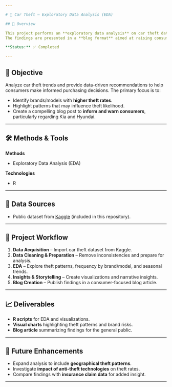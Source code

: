 ```yaml
---

# 🚗 Car Theft – Exploratory Data Analysis (EDA)

## 📝 Overview

This project performs an **exploratory data analysis** on car theft data to uncover patterns, trends, and actionable insights.
The findings are presented in a **blog format** aimed at raising consumer awareness—particularly highlighting theft risks associated with certain car brands.

**Status:** ✅ Completed

---
```


## 🎯 Objective

Analyze car theft trends and provide data-driven recommendations to help consumers make informed purchasing decisions.
The primary focus is to:

* Identify brands/models with **higher theft rates**.
* Highlight patterns that may influence theft likelihood.
* Create a compelling blog post to **inform and warn consumers**, particularly regarding Kia and Hyundai.

---

## 🛠️ Methods & Tools

**Methods**

* Exploratory Data Analysis (EDA)

**Technologies**

* R

---

## 📂 Data Sources

* Public dataset from [Kaggle](https://www.kaggle.com/) (included in this repository).

---

## 🚀 Project Workflow

1. **Data Acquisition** – Import car theft dataset from Kaggle.
2. **Data Cleaning & Preparation** – Remove inconsistencies and prepare for analysis.
3. **EDA** – Explore theft patterns, frequency by brand/model, and seasonal trends.
4. **Insights & Storytelling** – Create visualizations and narrative insights.
5. **Blog Creation** – Publish findings in a consumer-focused blog article.

---

## 📈 Deliverables

* **R scripts** for EDA and visualizations.
* **Visual charts** highlighting theft patterns and brand risks.
* **Blog article** summarizing findings for the general public.

---

## 🔮 Future Enhancements

* Expand analysis to include **geographical theft patterns**.
* Investigate **impact of anti-theft technologies** on theft rates.
* Compare findings with **insurance claim data** for added insight.

---
